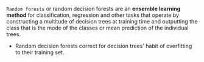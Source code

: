  `Random forests` or random decision forests are an **ensemble learning method** for classification, regression and other tasks that operate by constructing a multitude of decision trees at training time and outputting the class that is the mode of the classes or mean prediction of the individual trees.
 * Random decision forests correct for decision trees' habit of overfitting to their training set.
 
